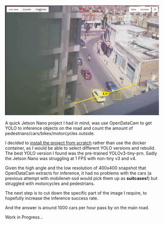 ![Image](./countingtraffic01.JPG)

A quick Jetson Nano project I had in mind, was use OpenDataCam to get YOLO to inference objects on the road and count the amount of pedestrians/cars/bikes/motorcycles outside.

I decided to [install the project from scratch](https://github.com/opendatacam/opendatacam/blob/master/documentation/USE_WITHOUT_DOCKER.md) rather than use the docker container, as I would be able to select different YOLO versions and rebuild. The best YOLO version I found was the pre-trained YOLOv3-tiny-prn. Sadly the Jetson Nano was struggling at 1 FPS with non-tiny v3 and v4.

Given the high angle and the low resolution of 400x400 snapshot that OpenDataCam extracts for inference, it had no problems with the cars (a previous attempt with mobilenet-ssd would pick them up as **suitcases!**) but struggled with motorcycles and pedestrians.

The next step is to cut down the specific part of the image I require, to hopefully increase the inference success rate.

And the answer is around 1000 cars per hour pass by on the main road.

Work in Progress...
